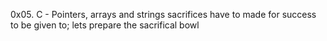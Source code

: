 0x05. C - Pointers, arrays and strings
sacrifices have to made for success to be given to; lets prepare the sacrifical bowl
